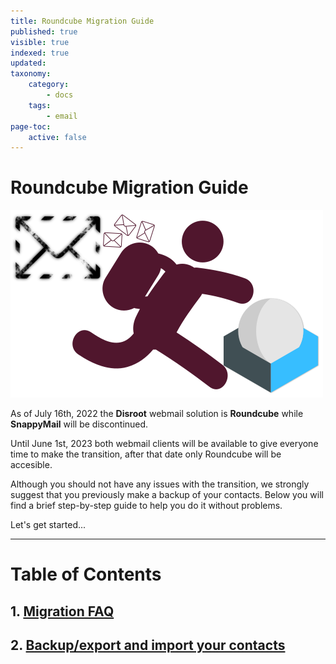 ```yaml
---
title: Roundcube Migration Guide
published: true
visible: true
indexed: true
updated:
taxonomy:
    category:
        - docs
    tags:
        - email
page-toc:
    active: false
---
```


# Roundcube Migration Guide

![](thumb.png)

As of July 16th, 2022 the **Disroot** webmail solution is **Roundcube** while **SnappyMail** will be discontinued.

Until June 1st, 2023 both webmail clients will be available to give everyone time to make the transition, after that date only Roundcube will be accesible.

Although you should not have any issues with the transition, we strongly suggest that you previously make a backup of your contacts. Below you will find a brief step-by-step guide to help you do it without problems.

Let's get started...

----

# Table of Contents
##  1. [Migration FAQ](faq)
##  2. [Backup/export and import your contacts](backup)
